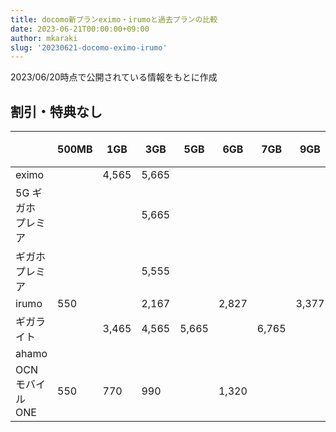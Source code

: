 ```yaml
---
title: docomo新プランeximo・irumoと過去プランの比較
date: 2023-06-21T00:00:00+09:00
author: mkaraki
slug: '20230621-docomo-eximo-irumo'
---
```


2023/06/20時点で公開されている情報をもとに作成

## 割引・特典なし

||500MB|1GB|3GB|5GB|6GB|7GB|9GB|10GB|20GB|60GB|100GB|無制限|
|---|---|---|---|---|---|---|---|---|---|---|---|---|
|eximo||4,565|5,665|||||||||7,315|
|5G ギガホ プレミア|||5,665|||||||||7,315|
|ギガホ プレミア|||5,555|||||||7,205|||
|irumo|550||2,167||2,827||3,377|||||||
|ギガライト||3,465|4,565|5,665||6,765|||||||
|ahamo|||||||||2,970||4,950||
|OCN モバイル ONE|550|770|990||1,320|||1,760|
